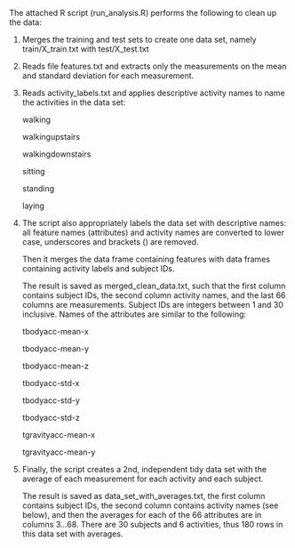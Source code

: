 

   The attached R script (run_analysis.R) performs the following to clean up the data:

1. Merges the training and test sets to create one data set, namely
   train/X_train.txt with test/X_test.txt

2. Reads file features.txt and extracts only the measurements on the mean and standard deviation
   for each measurement.


3. Reads activity_labels.txt and applies descriptive activity names to name the activities in the data set:

      walking

      walkingupstairs

      walkingdownstairs

      sitting

      standing

      laying

4. The script also appropriately labels the data set with descriptive names:
   all feature names (attributes) and activity names are converted to lower case,
   underscores and brackets () are removed.

      Then it merges the  data frame containing features with
      data frames containing activity labels and subject IDs.
      
      The result is saved as merged_clean_data.txt,
      such that the first column contains subject IDs,
      the second column activity names,
      and the last 66 columns are measurements.
      Subject IDs are integers between 1 and 30 inclusive.
      Names of the attributes are similar to the following:
      
      tbodyacc-mean-x 
      
      tbodyacc-mean-y 
      
      tbodyacc-mean-z 
      
      tbodyacc-std-x 
      
      tbodyacc-std-y 
      
      tbodyacc-std-z 
      
      tgravityacc-mean-x 
      
      tgravityacc-mean-y

5. Finally, the script creates a 2nd, independent tidy data set with the average
   of each measurement for each activity and each subject.

      The result is saved as data_set_with_averages.txt,
      the first column contains subject IDs, the second column contains activity names (see below),
      and then the averages for each of the 66 attributes are in columns 3...68.
      There are 30 subjects and 6 activities, thus 180 rows in this data set with averages.

